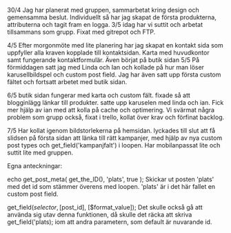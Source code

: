 30/4
 Jag har planerat med gruppen, sammarbetat kring design och gemensamma beslut.
 Individuellt så har jag skapat de första produkterna, attributerna och tagit fram en logga.
3/5
 idag har vi suttit och arbetat tillsammans som grupp. Fixat med gitrepot och FTP.

4/5
 Efter morgonmöte med lite planering har jag skapat en kontakt sida som uppfyller alla kraven kopplade till kontaktsidan. Karta med huvudkontor samt fungerande kontaktformulär. Även börjat på butik sidan
5/5
 På förmiddagen satt jag med Linda och Ian och kollade på hur man löser karusellbildspel och custom post field. 
 Jag har även satt upp första custom fältet och fortsatt arbetet  med butik sidan.

6/5
 butik sidan fungerar med karta och custom fält. fixade så att blogginlägg länkar till produkter. satte upp karuselen med linda och ian. Fick mer hjälp av ian med att kolla på cache och optimering. Vi svärmat några problem som grupp också, fixat i trello, kollat över krav och förfinat backlog.

 7/5 Har kollat igenom bildstorlekerna på hemsidan. lyckades till slut att få slidsen på första sidan att länka till rätt kampanjer, med hjälp av nya custom post types och get_field('kampanjfalt') i loopen. Har mobilanpassat lite och suttit lite med gruppen. 






Egna anteckningar:

echo get_post_meta( get_the_ID(), 'plats', true );
Skickar ut posten 'plats' med det id som stämmer överens med loopen.
'plats' är i det här fallet en custom post field.

get_field($selector, [$post_id], [$format_value]);
Det skulle också gå att använda sig utav denna funktionen, då skulle det räcka att skriva get_field('plats); iom att andra parametern, som default är nuvarande id.